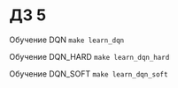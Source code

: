 # ДЗ 5

Обучение DQN
`make learn_dqn`

Обучение DQN_HARD
`make learn_dqn_hard`

Обучение DQN_SOFT
`make learn_dqn_soft`

